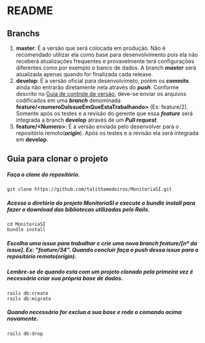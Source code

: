 # README

## Branchs
1. **master**: É a versão que será colocada em produção. Não é recomendado utilizar ela como base para desenvolvimento pois ela não receberá atualizações frequentes e provavelmente terá configurações diferentes como por exemplo o banco de dados. A branch ***master*** será atualizada apenas quando for finalizada cada release.
1. **develop**: É a versão oficial para desenvolvimeto, porém os **commits** ainda não entrarão diretamente nela através do ***push***. Conforme descrito no [Guia de controle de versão](https://github.com/talithamedeiros/MonitoriaSI/wiki/Guia-de-Controle-de-Vers%C3%A3o#atividades-do-desenvolvedor), deve-se enviar os arquivos codificados em uma ***branch*** denominada **feature/\<numeroDaIssueEmQueEstaTrabalhando\>** (Ex: feature/2). Somente após os testes e a revisão do gerente que essa ***feature*** será integrada a branch **develop** através de um ***Pull request***.
1. **feature/\<Numero\>**: É a versão enviada pelo desenvolver para o repositório remoto(***origin***). Após os testes e a revisão ela será integrada em **develop**.

## Guia para clonar o projeto

##### Faça o clone do repositório.
```git
git clone https://github.com/talithamedeiros/MonitoriaSI.git
```
##### Acesse o diretório do projeto MonitoriaSI e execute o **bundle install** para fazer o download das bibliotecas utilizadas pelo Rails.
```git
cd MonitoriaSI
bundle install
```
##### Escolha uma issue para trabalhar e crie uma nova branch **feature/[nº da issue]**. Ex: "feature/34". Quando concluir faça o **push** dessa issue para o repositório remoto(**origin**).

##### Lembre-se de quando esta com um projeto clonado pela primeira vez é necessário criar sua própria base de dados.
```rails
rails db:create
rails db:migrate
```

##### Quando necessário for exclua a sua base e rode o comando acima novamente.
```rails
rails db:drop
```
